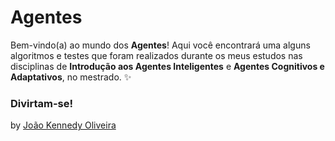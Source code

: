# Agentes

Bem-vindo(a) ao mundo dos **Agentes**! Aqui você encontrará uma alguns algoritmos e testes que foram realizados durante os meus estudos nas disciplinas de **Introdução aos Agentes Inteligentes** e **Agentes Cognitivos e Adaptativos**, no mestrado. ✨

### Divirtam-se!

by [João Kennedy Oliveira](https://github.com/oliveirakennedyjoao)
